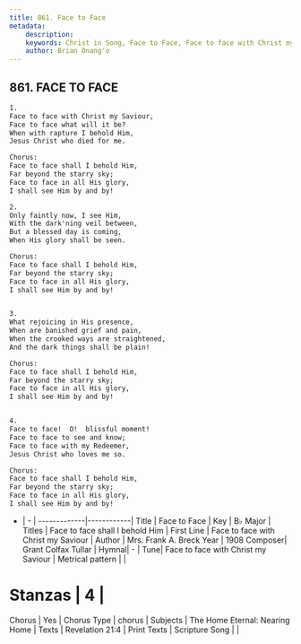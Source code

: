 ```yaml
---
title: 861. Face to Face
metadata:
    description: 
    keywords: Christ in Song, Face to Face, Face to face with Christ my Saviour, Face to face shall I behold Him
    author: Brian Onang'o
---
```



## 861. FACE TO FACE

```txt
1.
Face to face with Christ my Saviour,
Face to face what will it be?
When with rapture I behold Him,
Jesus Christ who died for me.

Chorus:
Face to face shall I behold Him,
Far beyond the starry sky;
Face to face in all His glory,
I shall see Him by and by!

2.
Only faintly now, I see Him,
With the dark'ning veil between,
But a blessed day is coming,
When His glory shall be seen. 

Chorus:
Face to face shall I behold Him,
Far beyond the starry sky;
Face to face in all His glory,
I shall see Him by and by!


3.
What rejoicing in His presence,
When are banished grief and pain,
When the crooked ways are straightened,
And the dark things shall be plain! 

Chorus:
Face to face shall I behold Him,
Far beyond the starry sky;
Face to face in all His glory,
I shall see Him by and by!


4.
Face to face!  O!  blissful moment!
Face to face to see and know;
Face to face with my Redeemer,
Jesus Christ who loves me so. 

Chorus:
Face to face shall I behold Him,
Far beyond the starry sky;
Face to face in all His glory,
I shall see Him by and by!

```

- |   -  |
-------------|------------|
Title | Face to Face |
Key | B♭ Major |
Titles | Face to face shall I behold Him |
First Line | Face to face with Christ my Saviour |
Author | Mrs. Frank A. Breck
Year | 1908
Composer| Grant Colfax Tullar |
Hymnal|  - |
Tune| Face to face with Christ my Saviour |
Metrical pattern | |
# Stanzas | 4 |
Chorus | Yes |
Chorus Type | chorus |
Subjects | The Home Eternal: Nearing Home |
Texts | Revelation 21:4 |
Print Texts | 
Scripture Song |  |
  
